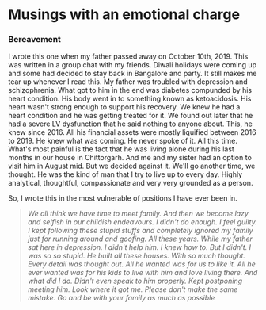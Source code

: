 # Musings with an emotional charge

### Bereavement

I wrote this one when my father passed away on October 10th, 2019. This was written in a group chat with my friends. Diwali holidays were coming up and some had decided to stay back in Bangalore and party. It still makes me tear up whenever I read this. My father was troubled with depression and schizophrenia. What got to him in the end was diabetes compunded by his heart condition. His body went in to something known as ketoacidosis. His heart wasn't strong enough to support his recovery. We knew he had a heart condition and he was getting treated for it. We found out later that he had a severe LV dysfunction that he said nothing to anyone about. This, he knew since 2016. All his financial assets were mostly liquified between 2016 to 2019. He knew what was coming. He never spoke of it. All this time. What's most painful is the fact that he was living alone during his last months in our house in Chittorgarh. And me and my sister had an option to visit him in August mid. But we decided against it. We'll go another time, we thought. He was the kind of man that I try to live up to every day. Highly analytical, thoughtful, compassionate and very very grounded as a person.

So, I wrote this in the most vulnerable of positions I have ever been in.

> _We all think we have time to meet family. And then we become lazy and selfish in our childish endeavours. I didn't do enough. I feel guilty. I kept following these stupid stuffs and completely ignored my family just for running around and goofing. All these years. While my father sat here in depression. I didn't help him. I knew how to. But I didn't. I was so so stupid. He built all these houses. With so much thought. Every detail was thought out. All he wanted was for us to like it. All he ever wanted was for his kids to live with him and love living there. And what did I do. Didn't even speak to him properly. Kept postponing meeting him. Look where it got me. Please don't make the same mistake. Go and be with your family as much as possible_
